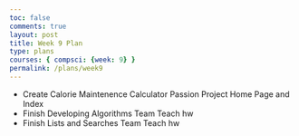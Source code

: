 ```yaml
---
toc: false
comments: true
layout: post
title: Week 9 Plan
type: plans
courses: { compsci: {week: 9} }
permalink: /plans/week9
---
```


- Create Calorie Maintenence Calculator Passion Project Home Page and Index
- Finish Developing Algorithms Team Teach hw
- Finish Lists and Searches Team Teach hw